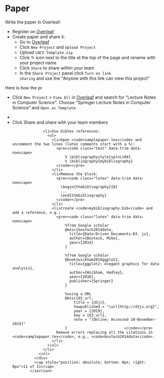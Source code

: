 # Paper

Write the paper in Overleaf:

- Register on [Overleaf](https://www.overleaf.com/register)
- Create paper and share it:
  - Go to [Overleaf](https://www.overleaf.com/register)
  - Click `New Project` and `Upload Project`
  - Upload `LNCS-Template.zip`
  - Click ✎ icon next to the title at the top of the page and rename with your project name
  - Click `Share` to share within your team
  - In the <code>Share Project</code> panel click <code>Turn on link sharing</code> and use the <q>Anyone with this link can view this project</q>


Here is how the pr
- Click `New Project` >  `View All` in <a href="https://www.overleaf.com/project">Overleaf</a> and
                      search for <q>Lecture Notes in Computer Science</q>.
                      Choose <q>Springer Lecture Notes in Computer Science</q> and <code>Open as Template</code>.
                    </li>
                    <li></li>
                    <li>Click Share and share with your team members</li>

                    <li>Use bibtex references:
                      <ul>
                        <li>Open <code>samplepaper.tex</code> and uncomment the two lines (latex comments start with a %):
                          <pre><code class="text" data-trim data-noescape>
                              % \bibliographystyle{splncs04}
                              % \bibliography{mybibliography}
                          </code></pre>
                        </li>
                        <li>Remove the block:
                          <pre><code class="latex" data-trim data-noescape>
                            \begin{thebibliography}{8}
                            ...
                            \end{thebibliography}
                          </code></pre>
                        </li>
                        <li>Create <code>mybibliography.bib</code> and add a reference, e.g.:
                          <pre><code class="latex" data-trim data-noescape>
                              %from Google scholar
                              @misc{bostock2014data,
                                title={Data-Driven Documents-D3. js},
                                author={Bostock, Mike},
                                year={2014}
                              }
                              
                              %from Google scholar
                              @book{wickham2016ggplot2,
                                title={ggplot2: elegant graphics for data analysis},
                                author={Wickham, Hadley},
                                year={2016},
                                publisher={Springer}
                              }
                              
                              %using a URL
                              @misc{d3_url,
                                  title = {d3js},
                                  howpublished = "\url{http://d3js.org}",
                                  year = {2019},
                                  key = {d3_url},
                                  note = "[Online; Accessed 10-November-2019]"
                              }                          </code></pre>
                          Remove errors replacing all the citations in <code>samplepaper.tex</code>, e.g., <code>bostock2014data</code>.
                        </li>
                      </ul>
                    </li>
                  </ol>
                </div>
                <cap style="position: absolute; bottom: 0px; right: 0px">11 of 11</cap>
              </section>